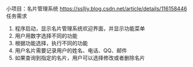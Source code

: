 小项目：名片管理系统
https://sslljy.blog.csdn.net/article/details/116158446
任务需求
1. 程序启动，显示名片管理系统欢迎界面，并显示功能菜单
2. 用户用数字选择不同的功能
3. 根据功能选择，执行不同的功能
4. 用户名片需要记录用户的姓名、电话、QQ、邮件
5. 如果查询到指定的名片，用户可以选择修改或者删除名片

